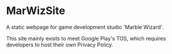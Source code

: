 # MarWizSite
A static webpage for game development studio 'Marble Wizard'.

This site mainly exists to meet Google Play's TOS, which requires developers to host their own Privacy Policy.
